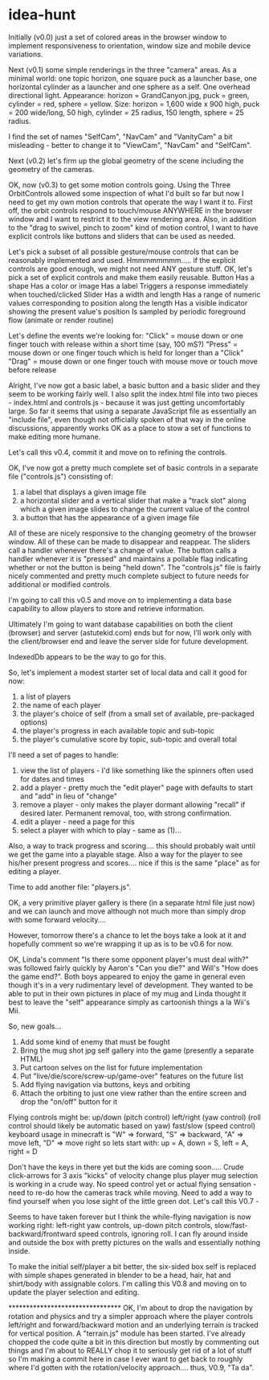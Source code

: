# idea-hunt

Initially (v0.0) just a set of colored areas in the browser window to implement responsiveness to orientation, window size and mobile device variations.

Next (v0.1) some simple renderings in the three "camera" areas. As a minimal world: one topic horizon, one square puck as a launcher base, one horizontal cylinder as a launcher and one sphere as a self. One overhead directional light.
Appearance: horizon = GrandCanyon.jpg, puck = green, cylinder = red, sphere = yellow.
Size: horizon = 1,600 wide x 900 high, puck = 200 wide/long, 50 high, cylinder = 25 radius, 150 length, sphere = 25 radius.

I find the set of names "SelfCam", "NavCam" and "VanityCam" a bit misleading - better to change it to "ViewCam", "NavCam" and "SelfCam".

Next (v0.2) let's firm up the global geometry of the scene including the geometry of the cameras.

OK, now (v0.3) to get some motion controls going. Using the Three OrbitControls allowed some inspection of what I'd built so far but now I need to get my own motion controls that operate the way I want it to. First off, the orbit controls respond to touch/mouse ANYWHERE in the browser window and I want to restrict it to the view rendering area. Also, in addition to the "drag to swivel, pinch to zoom" kind of motion control, I want to have explicit controls like buttons and sliders that can be used as needed.

Let's pick a subset of all possible gesture/mouse controls that can be reasonably implemented and used. Hmmmmmmmm..... if the explicit controls are good enough, we might not need ANY gesture stuff. OK, let's pick a set of explicit controls and make them easily reusable.
	Button
		Has a shape
		Has a color or image
		Has a label
		Triggers a response immediately when touched/clicked
	Slider
		Has a width and length
		Has a range of numeric values corresponding to position along the length
		Has a visible indicator showing the present value's position
		Is sampled by periodic foreground flow (animate or render routine)

Let's define the events we're looking for:
	"Click" = mouse down or one finger touch with release within a short time (say, 100 mS?)
	"Press" = mouse down or one finger touch which is held for longer than a "Click"
	"Drag" = mouse down or one finger touch with mouse move or touch move before release

Alright, I've now got a basic label, a basic button and a basic slider and they seem to be working fairly well. I also split the index.html file into two pieces - index.html and controls.js - because it was just getting uncomfortably large. So far it seems that using a separate JavaScript file as essentially an "include file", even though not officially spoken of that way in the online discussions, apparently works OK as a place to stow a set of functions to make editing more humane.

Let's call this v0.4, commit it and move on to refining the controls.

OK, I've now got a pretty much complete set of basic controls in a separate file ("controls.js") consisting of:
1) a label that displays a given image file
2) a horizontal slider and a vertical slider that make a "track slot" along which a given image slides to change the current value of the control
3) a button that has the appearance of a given image file

All of these are nicely responsive to the changing geometry of the browser window.
All of these can be made to disappear and reappear.
The sliders call a handler whenever there's a change of value.
The button calls a handler whenever it is "pressed" and maintains a pollable flag indicating whether or not the button is being "held down".
The "controls.js" file is fairly nicely commented and pretty much complete subject to future needs for additional or modified controls.

I'm going to call this v0.5 and move on to implementing a data base capability to allow players to store and retrieve information.

Ultimately I'm going to want database capabilities on both the client (browser) and server (astutekid.com) ends but for now, I'll work only with the client/browser end and leave the server side for future development.

IndexedDb appears to be the way to go for this.

So, let's implement a modest starter set of local data and call it good for now:
1) a list of players
2) the name of each player
3) the player's choice of self (from a small set of available, pre-packaged options)
4) the player's progress in each available topic and sub-topic
5) the player's cumulative score by topic, sub-topic and overall total

I'll need a set of pages to handle:
1) view the list of players - I'd like something like the spinners often used for dates and times
2) add a player - pretty much the "edit player" page with defaults to start and "add" in lieu of "change"
3) remove a player - only makes the player dormant allowing "recall" if desired later. Permanent removal, too, with strong confirmation.
4) edit a player - need a page for this
5) select a player with which to play - same as (1)...

Also, a way to track progress and scoring.... this should probably wait until we get the game into a playable stage.
Also a way for the player to see his/her present progress and scores.... nice if this is the same "place" as for editing a player.

Time to add another file: "players.js".

OK, a very primitive player gallery is there (in a separate html file just now) and we can launch and move although not much more than simply drop with some forward velocity....

However, tomorrow there's a chance to let the boys take a look at it and hopefully comment so we're wrapping it up as is to be v0.6 for now.

OK, Linda's comment "Is there some opponent player's must deal with?" was followed fairly quickly by Aaron's "Can you die?" and Will's "How does the game end?". Both boys appeared to enjoy the game in general even though it's in a very rudimentary level of development. They wanted to be able to put in their own pictures in place of my mug and Linda thought it best to leave the "self" appearance simply as cartoonish things a la Wii's Mii.

So, new goals...
1) Add some kind of enemy that must be fought
2) Bring the mug shot jpg self gallery into the game (presently a separate HTML)
3) Put cartoon selves on the list for future implementation
4) Put "live/die/score/screw-up/game-over" features on the future list
5) Add flying navigation via buttons, keys and orbiting
6) Attach the orbiting to just one view rather than the entire screen and drop the "on/off" button for it

Flying controls might be:
up/down (pitch control)
left/right (yaw control)
(roll control should likely be automatic based on yaw)
fast/slow (speed control)
keyboard usage in minecraft is "W" => forward, "S" => backward, "A" => move left, "D" => move right so lets start with:
up = A, down = S, left = A, right = D

Don't have the keys in there yet but the kids are coming soon.....
Crude click-arrows for 3 axis "kicks" of velocity change plus player mug selection is working in a crude way.
No speed control yet or actual flying sensation - need to re-do how the cameras track while moving.
Need to add a way to find yourself when you lose sight of the little green dot.
Let's call this V0.7 -


Seems to have taken forever but I think the while-flying navigation is now working right: left-right yaw controls,
up-down pitch controls, slow/fast-backward/frontward speed controls, ignoring roll.
I can fly around inside and outside the box with pretty pictures on the walls and essentially nothing inside.

To make the initial self/player a bit better, the six-sided box self is replaced with simple shapes generated in blender to be a head, hair, hat and shirt/body with assignable colors.
I'm calling this V0.8 and moving on to update the player selection and editing.

******************************** OK, I'm about to drop the navigation by rotation and physics and try a simpler approach where the player controls left/right and forward/backward motion and an underlying terrain is tracked for vertical position. A "terrain.js" module has been started. I've already chopped the code quite a bit in this direction but mostly by commenting out things and I'm about to REALLY chop it to seriously get rid of a lot of stuff so I'm making a commit here in case I ever want to get back to roughly where I'd gotten with the rotation/velocity approach.... thus, V0.9, "Ta da".


